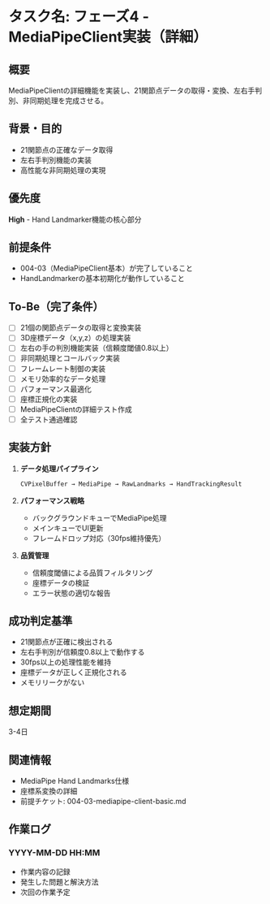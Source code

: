# タスク名: フェーズ4 - MediaPipeClient実装（詳細）

## 概要
MediaPipeClientの詳細機能を実装し、21関節点データの取得・変換、左右手判別、非同期処理を完成させる。

## 背景・目的
- 21関節点の正確なデータ取得
- 左右手判別機能の実装
- 高性能な非同期処理の実現

## 優先度
**High** - Hand Landmarker機能の核心部分

## 前提条件
- 004-03（MediaPipeClient基本）が完了していること
- HandLandmarkerの基本初期化が動作していること

## To-Be（完了条件）
- [ ] 21個の関節点データの取得と変換実装
- [ ] 3D座標データ（x,y,z）の処理実装
- [ ] 左右の手の判別機能実装（信頼度閾値0.8以上）
- [ ] 非同期処理とコールバック実装
- [ ] フレームレート制御の実装
- [ ] メモリ効率的なデータ処理
- [ ] パフォーマンス最適化
- [ ] 座標正規化の実装
- [ ] MediaPipeClientの詳細テスト作成
- [ ] 全テスト通過確認

## 実装方針
1. **データ処理パイプライン**
   ```swift
   CVPixelBuffer → MediaPipe → RawLandmarks → HandTrackingResult
   ```

2. **パフォーマンス戦略**
   - バックグラウンドキューでMediaPipe処理
   - メインキューでUI更新
   - フレームドロップ対応（30fps維持優先）

3. **品質管理**
   - 信頼度閾値による品質フィルタリング
   - 座標データの検証
   - エラー状態の適切な報告

## 成功判定基準
- 21関節点が正確に検出される
- 左右手判別が信頼度0.8以上で動作する
- 30fps以上の処理性能を維持
- 座標データが正しく正規化される
- メモリリークがない

## 想定期間
3-4日

## 関連情報
- MediaPipe Hand Landmarks仕様
- 座標系変換の詳細
- 前提チケット: 004-03-mediapipe-client-basic.md

## 作業ログ
### YYYY-MM-DD HH:MM
- 作業内容の記録
- 発生した問題と解決方法
- 次回の作業予定